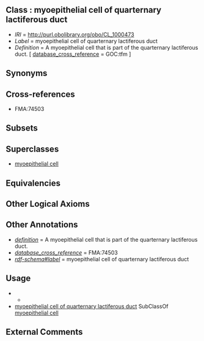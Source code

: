 
## Class : myoepithelial cell of quarternary lactiferous duct

 * *IRI* = http://purl.obolibrary.org/obo/CL_1000473
 * *Label* = myoepithelial cell of quarternary lactiferous duct
 * *Definition* = A myoepithelial cell that is part of the quarternary lactiferous duct. [ [database_cross_reference](../../ef/oboInOwl#hasDbXref.md) = GOC:tfm ]

## Synonyms


## Cross-references

 * FMA:74503

## Subsets


## Superclasses

 * [myoepithelial cell](../../CL/85/CL_0000185.md)

## Equivalencies


## Other Logical Axioms


## Other Annotations

 * *[definition](../../IAO/15/IAO_0000115.md)* = A myoepithelial cell that is part of the quarternary lactiferous duct.
 * *[database_cross_reference](../../ef/oboInOwl#hasDbXref.md)* = FMA:74503
 * *[rdf-schema#label](../../el/rdf-schema#label.md)* = myoepithelial cell of quarternary lactiferous duct

## Usage

 * -
 * [myoepithelial cell of quarternary lactiferous duct](../../CL/73/CL_1000473.md) SubClassOf [myoepithelial cell](../../CL/85/CL_0000185.md)

## External Comments

